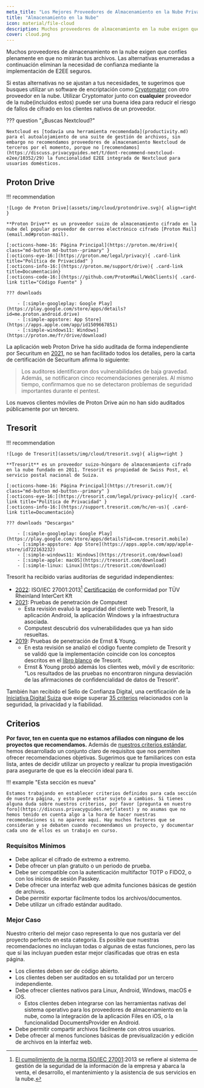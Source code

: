 ```yaml
---
meta_title: "Los Mejores Proveedores de Almacenamiento en la Nube Privado y Seguro - Privacy Guides"
title: "Almacenamiento en la Nube"
icon: material/file-cloud
description: Muchos proveedores de almacenamiento en la nube exigen que confíes plenamente en que no mirarán tus archivos. Estas son alternativas privadas.
cover: cloud.png
---
```


Muchos proveedores de almacenamiento en la nube exigen que confíes plenamente en que no mirarán tus archivos. Las alternativas enumeradas a continuación eliminan la necesidad de confianza mediante la implementación de E2EE seguros.

Si estas alternativas no se ajustan a tus necesidades, te sugerimos que busques utilizar un software de encriptación como [Cryptomator](encryption.md#cryptomator-cloud) con otro proveedor en la nube. Utilizar Cryptomator junto con **cualquier** proveedor de la nube(incluidos estos) puede ser una buena idea para reducir el riesgo de fallos de cifrado en los clientes nativos de un proveedor.

??? question "¿Buscas Nextcloud?"

    Nextcloud es [todavía una herramienta recomendada](productivity.md) para el autoalojamiento de una suite de gestión de archivos, sin embargo no recomendamos proveedores de almacenamiento Nextcloud de terceros por el momento, porque no [recomendamos](https://discuss.privacyguides.net/t/dont-recommend-nextcloud-e2ee/10352/29) la funcionalidad E2EE integrada de Nextcloud para usuarios domésticos.

## Proton Drive

!!! recommendation

    ![Logo de Proton Drive](assets/img/cloud/protondrive.svg){ align=right }
    
    **Proton Drive** es un proveedor suizo de almacenamiento cifrado en la nube del popular proveedor de correo electrónico cifrado [Proton Mail](email.md#proton-mail).
    
    [:octicons-home-16: Página Principal](https://proton.me/drive){ class="md-button md-button--primary" }
    [:octicons-eye-16:](https://proton.me/legal/privacy){ .card-link title="Política de Privacidad" }
    [:octicons-info-16:](https://proton.me/support/drive){ .card-link title=Documentación}
    [:octicons-code-16:](https://github.com/ProtonMail/WebClients){ .card-link title="Código Fuente" }
    
    ??? downloads
    
        - [:simple-googleplay: Google Play](https://play.google.com/store/apps/details?id=me.proton.android.drive)
        - [:simple-appstore: App Store](https://apps.apple.com/app/id1509667851)
        - [:simple-windows11: Windows](https://proton.me/fr/drive/download)

La aplicación web Proton Drive ha sido auditada de forma independiente por Securitum en [2021](https://proton.me/blog/security-audit-all-proton-apps), no se han facilitado todos los detalles, pero la carta de certificación de Securitum afirma lo siguiente:

> Los auditores identificaron dos vulnerabilidades de baja gravedad. Además, se notificaron cinco recomendaciones generales. Al mismo tiempo, confirmamos que no se detectaron problemas de seguridad importantes durante el pentest.

Los nuevos clientes móviles de Proton Drive aún no han sido auditados públicamente por un tercero.

## Tresorit

!!! recommendation

    ![Logo de Tresorit](assets/img/cloud/tresorit.svg){ align=right }
    
    **Tresorit** es un proveedor suizo-húngaro de almacenamiento cifrado en la nube fundado en 2011. Tresorit es propiedad de Swiss Post, el servicio postal nacional de Suiza.
    
    [:octicons-home-16: Página Principal](https://tresorit.com/){ class="md-button md-button--primary" }
    [:octicons-eye-16:](https://tresorit.com/legal/privacy-policy){ .card-link title="Política de Privacidad" }
    [:octicons-info-16:](https://support.tresorit.com/hc/en-us){ .card-link title=Documentación}
    
    ??? downloads "Descargas"
    
        - [:simple-googleplay: Google Play](https://play.google.com/store/apps/details?id=com.tresorit.mobile)
        - [:simple-appstore: App Store](https://apps.apple.com/app/apple-store/id722163232)
        - [:simple-windows11: Windows](https://tresorit.com/download)
        - [:simple-apple: macOS](https://tresorit.com/download)
        - [:simple-linux: Linux](https://tresorit.com/download)

Tresorit ha recibido varias auditorías de seguridad independientes:

- [2022](https://tresorit.com/blog/tresorit-receives-iso-27001-certification/): ISO/IEC 27001:2013[^1] [Certificación](https://www.certipedia.com/quality_marks/9108644476) de conformidad por TÜV Rheinland InterCert Kft
- [2021](https://tresorit.com/blog/fresh-penetration-testing-confirms-tresorit-security/): Pruebas de penetración de Computest
    - Esta revisión evaluó la seguridad del cliente web Tresorit, la aplicación Android, la aplicación Windows y la infraestructura asociada.
    - Computest descubrió dos vulnerabilidades que ya han sido resueltas.
- [2019](https://tresorit.com/blog/ernst-young-review-verifies-tresorits-security-architecture/): Pruebas de penetración de Ernst & Young.
    - En esta revisión se analizó el código fuente completo de Tresorit y se validó que la implementación coincide con los conceptos descritos en el [libro blanco](https://prodfrontendcdn.azureedge.net/202208011608/tresorit-encryption-whitepaper.pdf) de Tresorit.
    - Ernst & Young probó además los clientes web, móvil y de escritorio: "Los resultados de las pruebas no encontraron ninguna desviación de las afirmaciones de confidencialidad de datos de Tresorit".

También han recibido el Sello de Confianza Digital, una certificación de la [Iniciativa Digital Suiza](https://www.swiss-digital-initiative.org/digital-trust-label/) que exige superar [35 criterios](https://digitaltrust-label.swiss/criteria/) relacionados con la seguridad, la privacidad y la fiabilidad.

## Criterios

**Por favor, ten en cuenta que no estamos afiliados con ninguno de los proyectos que recomendamos.** Además de [nuestros criterios estándar](about/criteria.md), hemos desarrollado un conjunto claro de requisitos que nos permiten ofrecer recomendaciones objetivas. Sugerimos que te familiarices con esta lista, antes de decidir utilizar un proyecto y realizar tu propia investigación para asegurarte de que es la elección ideal para ti.

!!! example "Esta sección es nueva"

    Estamos trabajando en establecer criterios definidos para cada sección de nuestra página, y esto puede estar sujeto a cambios. Si tienes alguna duda sobre nuestros criterios, por favor [pregunta en nuestro foro](https://discuss.privacyguides.net/latest) y no asumas que no hemos tenido en cuenta algo a la hora de hacer nuestras recomendaciones si no aparece aquí. Hay muchos factores que se consideran y se debaten cuando recomendamos un proyecto, y documentar cada uno de ellos es un trabajo en curso.

### Requisitos Mínimos

- Debe aplicar el cifrado de extremo a extremo.
- Debe ofrecer un plan gratuito o un periodo de prueba.
- Debe ser compatible con la autenticación multifactor TOTP o FIDO2, o con los inicios de sesión Passkey.
- Debe ofrecer una interfaz web que admita funciones básicas de gestión de archivos.
- Debe permitir exportar fácilmente todos los archivos/documentos.
- Debe utilizar un cifrado estándar auditado.

### Mejor Caso

Nuestro criterio del mejor caso representa lo que nos gustaría ver del proyecto perfecto en esta categoría. Es posible que nuestras recomendaciones no incluyan todas o algunas de estas funciones, pero las que sí las incluyan pueden estar mejor clasificadas que otras en esta página.

- Los clientes deben ser de código abierto.
- Los clientes deben ser auditados en su totalidad por un tercero independiente.
- Debe ofrecer clientes nativos para Linux, Android, Windows, macOS e iOS.
    - Estos clientes deben integrarse con las herramientas nativas del sistema operativo para los proveedores de almacenamiento en la nube, como la integración de la aplicación Files en iOS, o la funcionalidad DocumentsProvider en Android.
- Debe permitir compartir archivos fácilmente con otros usuarios.
- Debe ofrecer al menos funciones básicas de previsualización y edición de archivos en la interfaz web.

[^1]: [El cumplimiento de la norma ISO/IEC 27001](https://en.wikipedia.org/wiki/ISO/IEC_27001):2013 se refiere al sistema de gestión de la seguridad de la información de la empresa [](https://en.wikipedia.org/wiki/Information_security_management) y abarca la venta, el desarrollo, el mantenimiento y la asistencia de sus servicios en la nube.

